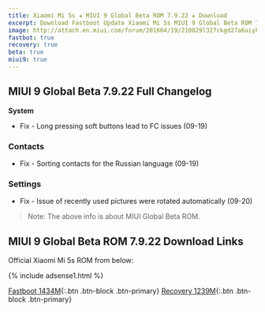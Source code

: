 ```yaml
---
title: Xiaomi Mi 5s ★ MIUI 9 Global Beta ROM 7.9.22 ★ Download
excerpt: Download Fastboot Update Xiaomi Mi 5s MIUI 9 Global Beta ROM 7.9.22
image: http://attach.en.miui.com/forum/201604/19/210829l327ckgd27a6uiyk.jpg
fastbot: true
recovery: true
beta: true
miui9: true
---
```

## MIUI 9 Global Beta 7.9.22 Full Changelog
**System**
- Fix - Long pressing soft buttons lead to FC issues (09-19)

### Contacts
- Fix - Sorting contacts for the Russian language (09-19)

### Settings
- Fix - Issue of recently used pictures were rotated automatically (09-20)

> Note: The above info is about MIUI Global Beta ROM.

## MIUI 9 Global Beta ROM 7.9.22 Download Links

Official Xiaomi Mi 5s ROM from below:

{% include adsense1.html %}

[Fastboot 1434M](http://bigota.d.miui.com/7.9.22/capricorn_global_images_7.9.22_20170922.0000.00_7.0_global_1c2d82dd81.tgz){:.btn .btn-block .btn-primary}
[Recovery 1239M](http://bigota.d.miui.com/7.9.22/miui_MI5SGlobal_7.9.22_15c2478270_7.0.zip){:.btn .btn-block .btn-primary}
